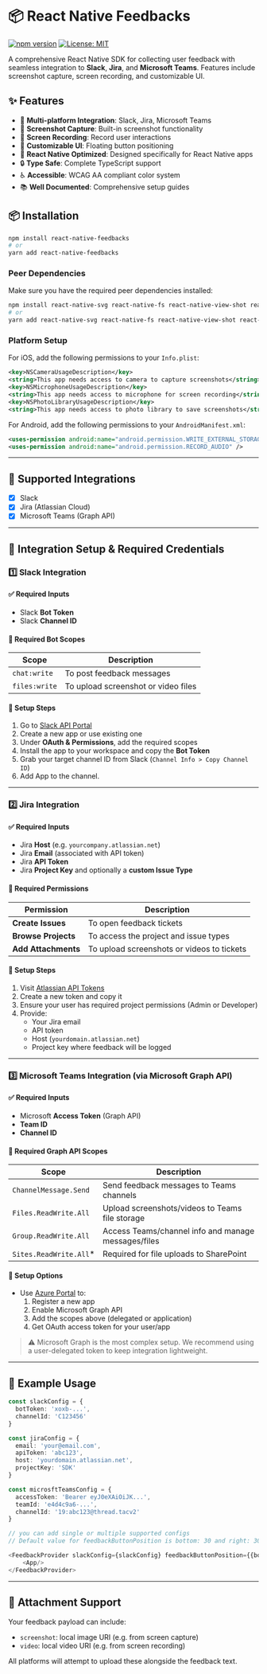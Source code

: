 # 📦 React Native Feedbacks

[![npm version](https://badge.fury.io/js/react-native-feedbacks.svg)](https://badge.fury.io/js/react-native-feedbacks)
[![License: MIT](https://img.shields.io/badge/License-MIT-yellow.svg)](https://opensource.org/licenses/MIT)

A comprehensive React Native SDK for collecting user feedback with seamless integration to **Slack**, **Jira**, and **Microsoft Teams**. Features include screenshot capture, screen recording, and customizable UI.

## ✨ Features

- 🚀 **Multi-platform Integration**: Slack, Jira, Microsoft Teams
- 📸 **Screenshot Capture**: Built-in screenshot functionality
- 🎥 **Screen Recording**: Record user interactions
- 🎨 **Customizable UI**: Floating button positioning
- 📱 **React Native Optimized**: Designed specifically for React Native apps
- 🔒 **Type Safe**: Complete TypeScript support
- ♿ **Accessible**: WCAG AA compliant color system
- 📚 **Well Documented**: Comprehensive setup guides

## 📦 Installation

```bash
npm install react-native-feedbacks
# or
yarn add react-native-feedbacks
```

### Peer Dependencies

Make sure you have the required peer dependencies installed:

```bash
npm install react-native-svg react-native-fs react-native-view-shot react-native-record-screen react-native-create-thumbnail
# or 
yarn add react-native-svg react-native-fs react-native-view-shot react-native-record-screen react-native-create-thumbnail
```

### Platform Setup

For iOS, add the following permissions to your `Info.plist`:

```xml
<key>NSCameraUsageDescription</key>
<string>This app needs access to camera to capture screenshots</string>
<key>NSMicrophoneUsageDescription</key>
<string>This app needs access to microphone for screen recording</string>
<key>NSPhotoLibraryUsageDescription</key>
<string>This app needs access to photo library to save screenshots</string>
```

For Android, add the following permissions to your `AndroidManifest.xml`:

```xml
<uses-permission android:name="android.permission.WRITE_EXTERNAL_STORAGE" />
<uses-permission android:name="android.permission.RECORD_AUDIO" />
```

---

## 🧵 Supported Integrations

- [x] Slack
- [x] Jira (Atlassian Cloud)
- [x] Microsoft Teams (Graph API)

---

## 🔐 Integration Setup & Required Credentials

### 1️⃣ Slack Integration

#### ✅ Required Inputs
- Slack **Bot Token**
- Slack **Channel ID**

#### 🔑 Required Bot Scopes

| Scope         | Description                             |
|---------------|-----------------------------------------|
| `chat:write`  | To post feedback messages               |
| `files:write` | To upload screenshot or video files     |

#### 📌 Setup Steps
1. Go to [Slack API Portal](https://api.slack.com/apps)
2. Create a new app or use existing one
3. Under **OAuth & Permissions**, add the required scopes
4. Install the app to your workspace and copy the **Bot Token**
5. Grab your target channel ID from Slack (`Channel Info > Copy Channel ID`)
6. Add App to the channel.
---

### 2️⃣ Jira Integration

#### ✅ Required Inputs
- Jira **Host** (e.g. `yourcompany.atlassian.net`)
- Jira **Email** (associated with API token)
- Jira **API Token**
- Jira **Project Key** and optionally a **custom Issue Type**

#### 🔑 Required Permissions

| Permission         | Description                                  |
|--------------------|----------------------------------------------|
| **Create Issues**  | To open feedback tickets                     |
| **Browse Projects**| To access the project and issue types        |
| **Add Attachments**| To upload screenshots or videos to tickets   |

#### 📌 Setup Steps
1. Visit [Atlassian API Tokens](https://id.atlassian.com/manage/api-tokens)
2. Create a new token and copy it
3. Ensure your user has required project permissions (Admin or Developer)
4. Provide:
   - Your Jira email
   - API token
   - Host (`yourdomain.atlassian.net`)
   - Project key where feedback will be logged

---

### 3️⃣ Microsoft Teams Integration (via Microsoft Graph API)

#### ✅ Required Inputs
- Microsoft **Access Token** (Graph API)
- **Team ID**
- **Channel ID**

#### 🔑 Required Graph API Scopes

| Scope                    | Description                                         |
|--------------------------|-----------------------------------------------------|
| `ChannelMessage.Send`    | Send feedback messages to Teams channels            |
| `Files.ReadWrite.All`    | Upload screenshots/videos to Teams file storage     |
| `Group.ReadWrite.All`    | Access Teams/channel info and manage messages/files |
| `Sites.ReadWrite.All`*   | Required for file uploads to SharePoint             |

#### 📌 Setup Options
- Use [Azure Portal](https://portal.azure.com) to:
  1. Register a new app
  2. Enable Microsoft Graph API
  3. Add the scopes above (delegated or application)
  4. Get OAuth access token for your user/app

> ⚠️ Microsoft Graph is the most complex setup. We recommend using a user-delegated token to keep integration lightweight.

---

## 🚀 Example Usage

```ts
const slackConfig = {
  botToken: 'xoxb-...',
  channelId: 'C123456'
}

const jiraConfig = {
  email: 'your@email.com',
  apiToken: 'abc123',
  host: 'yourdomain.atlassian.net',
  projectKey: 'SDK'
}

const microsftTeamsConfig = {
  accessToken: 'Bearer eyJ0eXAiOiJK...',
  teamId: 'e4d4c9a6-...',
  channelId: '19:abc123@thread.tacv2'
}

// you can add single or multiple supported configs
// Default value for feedbackButtonPosition is bottom: 30 and right: 30

<FeedbackProvider slackConfig={slackConfig} feedbackButtonPosition={{bottom:30, right: 30}}>
    <App/>
</FeedbackProvider>

```

---

## 📎 Attachment Support

Your feedback payload can include:
- `screenshot`: local image URI (e.g. from screen capture)
- `video`: local video URI (e.g. from screen recording)

All platforms will attempt to upload these alongside the feedback text.